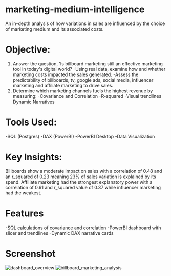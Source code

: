 # marketing-medium-intelligence
An in-depth analysis of how variations in sales are influenced by the choice of marketing medium and its associated costs.

# Objective:
1. Answer the question, 'Is billboard marketing still an effective marketing tool in today's digital world? 
  -Using real data, examine how and whether marketing costs impacted the sales generated. 
  -Assess the predictability of billboards, tv, google ads, social media, influencer marketing and affiliate marketing to drive sales.
2. Determine which marketing channels fuels the highest revenue by measuring:
   -Covariance and Correlation
   -R-squared
   -Visual trendlines
   Dynamic Narratives

# Tools Used:
-SQL (Postgres)
-DAX (PowerBI)
-PowerBI Desktop
-Data Visualization

# Key Insights:
Billboards show a moderate impact on sales with a correlation of 0.48 and an r_squared of 0.23 meaning 23% of sales variation is explained by its spend.
Affiliate marketing had the strongest explanatory power with a correlation of 0.61 and r_squared value of 0.37 while influencer marketing had the weakest.

# Features
-SQL calculations of covariance and correlation
-PowerBI dashboard with slicer and trendlines
-Dynamic DAX narrative cards

# Screenshot
![dashboard_overview](https://github.com/user-attachments/assets/df1f8ca2-3be0-49f5-bbf6-199c32ea2ab1)
![billboard_marketing_analysis](https://github.com/user-attachments/assets/ec79ffd0-5f4e-4d0a-a225-80485a039b38)

